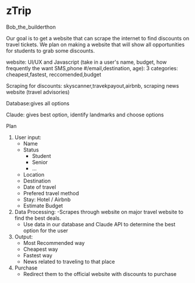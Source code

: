 # zTrip
Bob_the_builderthon

Our goal is to get a website that can scrape the internet to find discounts on travel tickets. We plan on making a website that will show all opportunities for students to grab some discounts.

website: UI/UX and Javascript (take in a user's name, budget, how frequently the want SMS,phone #/email,destination, age): 3 categories: cheapest,fastest, reccomended,budget

Scraping for discounts: skyscanner,travekpayout,airbnb, scraping news website (travel advisories)

Database:gives all options

Claude: gives best option, identify landmarks and choose options


Plan
1. User input:
   - Name
   - Status
       - Student
       - Senior
       - ...
   - Location
   - Destination
   - Date of travel
   - Prefered travel method
   - Stay: Hotel / Airbnb
   - Estimate Budget
2. Data Processing:
   -Scrapes through website on major travel website to find the best deals.
   - Use data in our database and Claude API to determine the best option for the user
4. Output:
   - Most Recommended way
   - Cheapest way
   - Fastest way
   - News related to traveling to that place
5. Purchase
   - Redirect them to the official website with discounts to purchase
